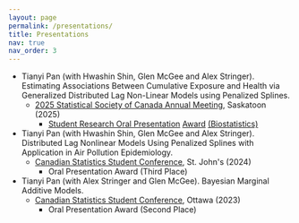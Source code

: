 ```yaml
---
layout: page
permalink: /presentations/
title: Presentations
nav: true
nav_order: 3
---
```


+ Tianyi Pan (with Hwashin Shin, Glen McGee and Alex Stringer). Estimating Associations Between Cumulative Exposure and Health via Generalized Distributed Lag Non-Linear Models using Penalized Splines. 
    + [2025 Statistical Society of Canada Annual Meeting](https://ssc.ca/en/meetings/annual/2025-ssc-annual-meeting-saskatoon), Saskatoon (2025)
        +  [Student Research Oral Presentation](https://ssc.ca/en/meetings/annual/2025-ssc-annual-meeting-saskatoon/2025-student-research-presentation-awards) [Award](/assets/pdf/2025_SSC_Certificates_StudentResearchAwards_Tianyi_Pan_Biostatistics.pdf) [(Biostatistics)](https://ssc.ca/en/awards/2025/student-research-presentation-award-2025)
+ Tianyi Pan (with Hwashin Shin, Glen McGee and Alex Stringer). Distributed Lag Nonlinear Models Using Penalized Splines with Application in Air Pollution Epidemiology.
    + [Canadian Statistics Student Conference](https://ssc.ca/en/meetings/annual/2024-ssc-annual-meeting-st-johns/twelfth-annual-canadian-statistics-student), St. John's (2024)
        + Oral Presentation Award (Third Place)
+ Tianyi Pan (with Alex Stringer and Glen McGee). Bayesian Marginal Additive Models.
    + [Canadian Statistics Student Conference](https://ssc.ca/en/congres/annuel/congres-annuel-ssc-2023-a-ottawa/onzieme-congres-canadien-etudiants-en-statistique), Ottawa (2023)
        + Oral Presentation Award (Second Place)
